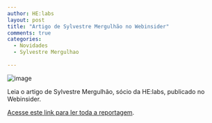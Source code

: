 ```yaml
---
author: HE:labs
layout: post
title: "Artigo de Sylvestre Mergulhão no Webinsider"
comments: true
categories:
  - Novidades
  - Sylvestre Mergulhao
   
---
```

![image](/blog/images/posts/2012-12-05/imprensamergulhao.jpg)

Leia o artigo de Sylvestre Mergulhão, sócio da HE:labs, publicado no Webinsider.

[Acesse este link para ler toda a reportagem](http://webinsider.uol.com.br/2012/12/05/mercado-2-0-invista-na-producao-agil-de-software/).
